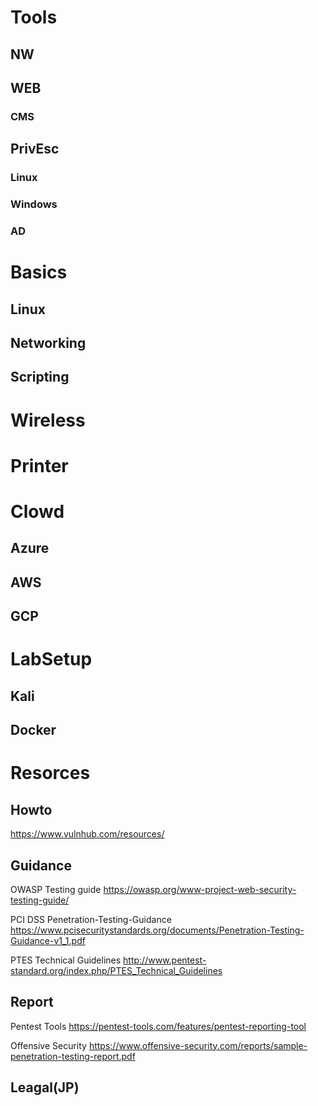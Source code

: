 # Tools
 ## NW
 ## WEB
 ### CMS
 ## PrivEsc
  ### Linux
  ### Windows
  ### AD
  
# Basics
 ## Linux
 ## Networking
 ## Scripting

# Wireless

# Printer

# Clowd
 ## Azure
 ## AWS
 ## GCP
 
# LabSetup
 ## Kali
 ## Docker

# Resorces
## Howto
https://www.vulnhub.com/resources/

## Guidance
 OWASP Testing guide
 https://owasp.org/www-project-web-security-testing-guide/

 PCI DSS Penetration-Testing-Guidance
 https://www.pcisecuritystandards.org/documents/Penetration-Testing-Guidance-v1_1.pdf

 PTES Technical Guidelines
 http://www.pentest-standard.org/index.php/PTES_Technical_Guidelines

## Report
Pentest Tools
https://pentest-tools.com/features/pentest-reporting-tool

Offensive Security
https://www.offensive-security.com/reports/sample-penetration-testing-report.pdf

## Leagal(JP)
